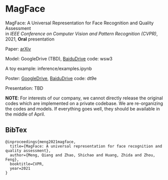 # MagFace
MagFace: A Universal Representation for Face Recognition and Quality Assessment  
in *IEEE Conference on Computer Vision and Pattern Recognition (CVPR)*, 2021, **Oral** presentation

Paper: [arXiv](https://arxiv.org/abs/2103.06627)

Model: GoogleDrive (TBD), [BaiduDrive](https://pan.baidu.com/s/15iKz3wv6UhKmPGR6ltK4AA) code: wsw3

A toy example: inference/examples.ipynb

Poster: [GoogleDrive](https://drive.google.com/file/d/1S0hoQNDJC_H8b8ryuYyF7xjVLMorlBu1/view?usp=sharing), [BaiduDrive](https://pan.baidu.com/s/1Ji1fRtwfTzwm9egWGtarWQ) code: dt9e

Presentation: TBD


**NOTE**: For interests of our company, we cannot directly release the original codes which are implemented on a private codebase.
We are re-organizing the codes and models.
If everything goes well, they should be available in the middle of April.



## BibTex

```
@inproceedings{meng2021magface,
  title={MagFace: A universal representation for face recognition and quality assessment},
  author={Meng, Qiang and Zhao, Shichao and Huang, Zhida and Zhou, Feng},
  booktitle=CVPR,
  year=2021
}
```